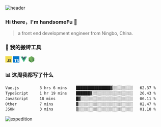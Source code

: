![header](https://raw.githubusercontent.com/fzq1998/fzq1998/master/header.png)

### Hi there，I'm handsomeFu 👋

> a front end development engineer from Ningbo, China.

### 🔧 我的搬砖工具
<code><img height="20" src="https://raw.githubusercontent.com/github/explore/80688e429a7d4ef2fca1e82350fe8e3517d3494d/topics/javascript/javascript.png" alt="javascript"></code>
<code><img height="20" src="https://raw.githubusercontent.com/github/explore/80688e429a7d4ef2fca1e82350fe8e3517d3494d/topics/typescript/typescript.png" alt="typescript"></code>
<code><img height="20" src="https://raw.githubusercontent.com/github/explore/80688e429a7d4ef2fca1e82350fe8e3517d3494d/topics/vue/vue.png" alt="vue"></code>
<code><img height="20" src="https://raw.githubusercontent.com/github/explore/80688e429a7d4ef2fca1e82350fe8e3517d3494d/topics/nodejs/nodejs.png" alt="nodejs"></code>



### 📊 这周我都写了什么
<!--START_SECTION:waka-->

```txt
Vue.js         3 hrs 6 mins    ███████████████▓░░░░░░░░░   62.37 %
TypeScript     1 hr 19 mins    ██████▓░░░░░░░░░░░░░░░░░░   26.43 %
JavaScript     18 mins         █▓░░░░░░░░░░░░░░░░░░░░░░░   06.11 %
Other          7 mins          ▓░░░░░░░░░░░░░░░░░░░░░░░░   02.47 %
JSON           3 mins          ▒░░░░░░░░░░░░░░░░░░░░░░░░   01.18 %
```

<!--END_SECTION:waka-->


![expedition](https://raw.githubusercontent.com/fzq1998/fzq1998/master/expedition.gif)

